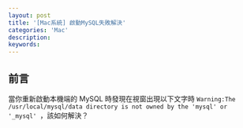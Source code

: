 ```yaml
---
layout: post
title: '[Mac系統] 啟動MySQL失敗解決'
categories: 'Mac'
description:
keywords: 
---
```


## 前言
當你重新啟動本機端的 MySQL 時發現在視窗出現以下文字時 `Warning:The /usr/local/mysql/data directory is not owned by the 'mysql' or '_mysql' `，該如何解決？
